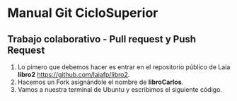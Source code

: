 # Manual Git CicloSuperior
## Trabajo colaborativo - Pull request y Push Request
1. Lo pimero que debemos hacer es entrar en el repositorio público de Laia **libro2** https://github.com/laiafp/libro2.
2. Hacemos un Fork asignándole el nombre de **libroCarlos**.
3. Vamos a nuestra terminal de Ubuntu y escribimos el siguiente código.
